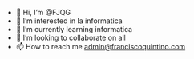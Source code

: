 - 👋 Hi, I’m @FJQG
- 👀 I’m interested in la informatica
- 🌱 I’m currently learning informatica
- 💞️ I’m looking to collaborate on all
- 📫 How to reach me admin@franciscoquintino.com

<!---
FJQG/FJQG is a ✨ special ✨ repository because its `README.md` (this file) appears on your GitHub profile.
You can click the Preview link to take a look at your changes.
--->

